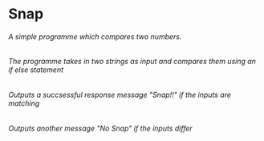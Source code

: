 # Snap
###### A simple programme which compares two numbers. 
###### The programme takes in two strings as input and compares them using an if else statement
###### Outputs a succsessful response message "Snap!!" if the inputs are matching
###### Outputs another message "No Snap" if the inputs differ
